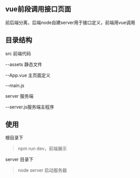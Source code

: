 ## vue前段调用接口页面

前后端分离，后端node自建server用于接口定义，前端用vue调用

## 目录结构
src 前端代码
 
  --assets 静态文件

  --App.vue 主页面定义

  --main.js

server 服务端

 --server.js服务端主程序

## 使用
根目录下
> npm run dev，前端展示

server 目录下
>  node server 启动服务器


